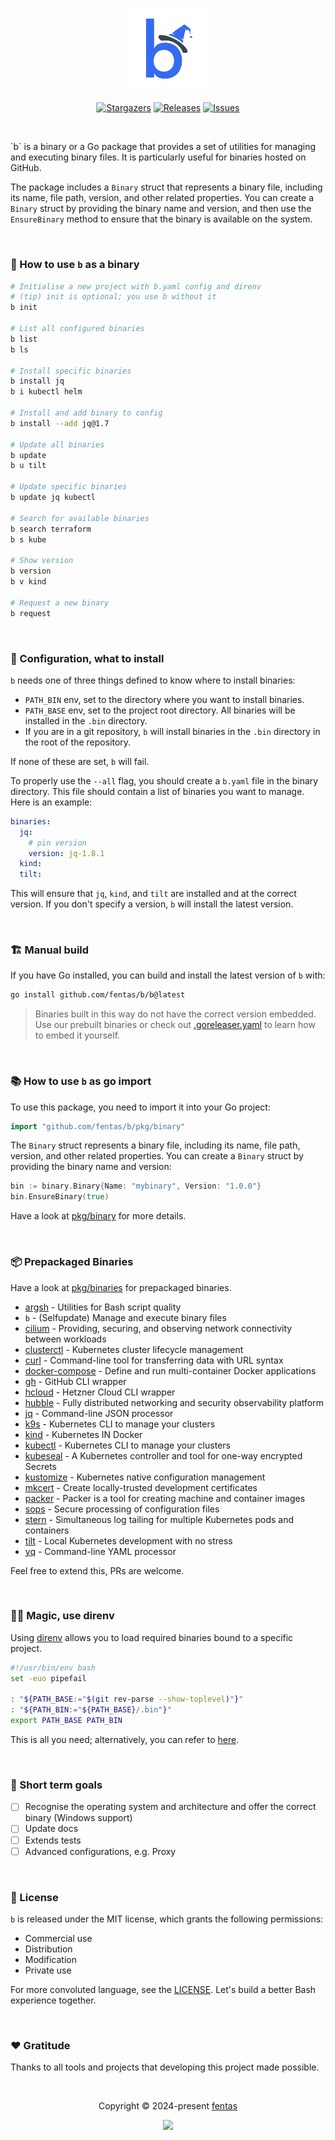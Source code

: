 <h3 align="center">
	<img width="130" alt="Stargazers" src="./logo.svg">
</h3>

<p align="center">
	<a href="https://github.com/fentas/b/stargazers">
		<img alt="Stargazers" src="https://img.shields.io/github/stars/fentas/b?style=for-the-badge&logo=starship&color=C9CBFF&logoColor=D9E0EE&labelColor=302D41"></a>
	<a href="https://github.com/fentas/b/releases/latest">
		<img alt="Releases" src="https://img.shields.io/github/release/fentas/b.svg?style=for-the-badge&logo=github&color=F2CDCD&logoColor=D9E0EE&labelColor=302D41"/></a>
	<a href="https://github.com/fentas/b/issues">
		<img alt="Issues" src="https://img.shields.io/github/issues/fentas/b?style=for-the-badge&logo=gitbook&color=B5E8E0&logoColor=D9E0EE&labelColor=302D41"></a>
</p>

&nbsp;

<p align="left">
`b` is a binary or a Go package that provides a set of utilities for managing and executing binary files. It is particularly useful for binaries hosted on GitHub.

The package includes a `Binary` struct that represents a binary file, including its name, file path, version, and other related properties. You can create a `Binary` struct by providing the binary name and version, and then use the `EnsureBinary` method to ensure that the binary is available on the system.
</p>

&nbsp;

### 🐾 How to use `b` as a binary

```bash
# Initialise a new project with b.yaml config and direnv
# (tip) init is optional; you use b without it
b init

# List all configured binaries
b list
b ls

# Install specific binaries
b install jq
b i kubectl helm

# Install and add binary to config
b install --add jq@1.7

# Update all binaries
b update
b u tilt

# Update specific binaries
b update jq kubectl

# Search for available binaries
b search terraform
b s kube

# Show version
b version
b v kind

# Request a new binary
b request
```

&nbsp;

### 🧾 Configuration, what to install

`b` needs one of three things defined to know where to install binaries:

- `PATH_BIN` env, set to the directory where you want to install binaries.
- `PATH_BASE` env, set to the project root directory. All binaries will be installed in the `.bin` directory.
- If you are in a git repository, `b` will install binaries in the `.bin` directory in the root of the repository.

If none of these are set, `b` will fail.

To properly use the `--all` flag, you should create a `b.yaml` file in the binary directory. This file should contain a list of binaries you want to manage. Here is an example:

```yaml
binaries:
  jq:
    # pin version
    version: jq-1.8.1
  kind:
  tilt:
```

This will ensure that `jq`, `kind`, and `tilt` are installed and at the correct version. If you don't specify a version, `b` will install the latest version.

&nbsp;

### 🏗️ Manual build

If you have Go installed, you can build and install the latest version of `b` with:

```bash
go install github.com/fentas/b/b@latest
```

> Binaries built in this way do not have the correct version embedded. Use our prebuilt binaries or check out [.goreleaser.yaml](./.goreleaser.yaml) to learn how to embed it yourself.

&nbsp;

### 📚 How to use `b` as go import 

To use this package, you need to import it into your Go project:

```go
import "github.com/fentas/b/pkg/binary"
```

The `Binary` struct represents a binary file, including its name, file path, version, and other related properties. You can create a `Binary` struct by providing the binary name and version:

```go
bin := binary.Binary{Name: "mybinary", Version: "1.0.0"}
bin.EnsureBinary(true)
```

Have a look at [pkg/binary](./pkg/binary/) for more details.

&nbsp;

### 📦 Prepackaged Binaries

Have a look at [pkg/binaries](./pkg/binaries/) for prepackaged binaries.

- [argsh](https://github.com/arg-sh/argsh) - Utilities for Bash script quality
- `b` - (Selfupdate) Manage and execute binary files
- [cilium](https://github.com/cilium/cilium-cli) - Providing, securing, and observing network connectivity between workloads
- [clusterctl](https://github.com/kubernetes-sigs/cluster-api) - Kubernetes cluster lifecycle management
- [curl](https://github.com/stunnel/static-curl) - Command-line tool for transferring data with URL syntax
- [docker-compose](https://github.com/docker/compose) - Define and run multi-container Docker applications
- [gh](https://github.com/cli/cli) - GitHub CLI wrapper
- [hcloud](https://github.com/hetznercloud/cli) - Hetzner Cloud CLI wrapper
- [hubble](https://github.com/cilium/hubble) - Fully distributed networking and security observability platform
- [jq](https://github.com/jqlang/jq) - Command-line JSON processor
- [k9s](https://github.com/derailed/k9s) - Kubernetes CLI to manage your clusters
- [kind](https://github.com/kubernetes-sigs/kind) - Kubernetes IN Docker
- [kubectl](https://github.com/kubernetes/kubectl) - Kubernetes CLI to manage your clusters
- [kubeseal](https://github.com/bitnami-labs/sealed-secrets) - A Kubernetes controller and tool for one-way encrypted Secrets
- [kustomize](https://github.com/kubernetes-sigs/kustomize) - Kubernetes native configuration management
- [mkcert](https://github.com/FiloSottile/mkcert) - Create locally-trusted development certificates
- [packer](https://github.com/hashicorp/packer) - Packer is a tool for creating machine and container images
- [sops](https://github.com/getsops/sops) - Secure processing of configuration files
- [stern](https://github.com/stern/stern) - Simultaneous log tailing for multiple Kubernetes pods and containers
- [tilt](https://github.com/tilt-dev/tilt) - Local Kubernetes development with no stress
- [yq](https://github.com/mikefarah/yq) - Command-line YAML processor

Feel free to extend this, PRs are welcome.

&nbsp;

### 🧙‍♂️ Magic, use direnv

Using [direnv](https://direnv.net/) allows you to load required binaries bound to a specific project.

```bash
#!/usr/bin/env bash
set -euo pipefail

: "${PATH_BASE:="$(git rev-parse --show-toplevel)"}"
: "${PATH_BIN:="${PATH_BASE}/.bin"}"
export PATH_BASE PATH_BIN
```

This is all you need; alternatively, you can refer to [here](./.envrc).

&nbsp;

### 🎯 Short term goals

- [ ] Recognise the operating system and architecture and offer the correct binary (Windows support)
- [ ] Update docs
- [ ] Extends tests
- [ ] Advanced configurations, e.g. Proxy

&nbsp;

### 📜 License

`b` is released under the MIT license, which grants the following permissions:

- Commercial use
- Distribution
- Modification
- Private use

For more convoluted language, see the [LICENSE](https://github.com/fentas/b/blob/main/LICENSE). Let's build a better Bash experience together.

&nbsp;

### ❤️ Gratitude

Thanks to all tools and projects that developing this project made possible.

&nbsp;

<p align="center">Copyright &copy; 2024-present <a href="https://github.com/fentas" target="_blank">fentas</a>
<p align="center"><a href="https://github.com/fentas/b/blob/main/LICENSE"><img src="https://img.shields.io/static/v1.svg?style=for-the-badge&label=License&message=MIT&logoColor=d9e0ee&colorA=302d41&colorB=b7bdf8"/></a></p>
